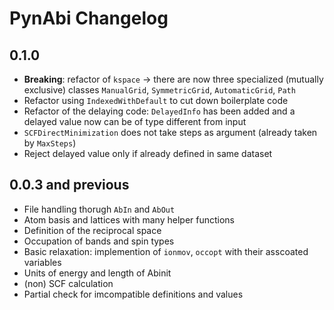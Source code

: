 # PynAbi Changelog

## 0.1.0

 * __Breaking__: refactor of `kspace` -> there are now three specialized (mutually exclusive) classes `ManualGrid`, `SymmetricGrid`, `AutomaticGrid`, `Path`
 * Refactor using `IndexedWithDefault` to cut down boilerplate code
 * Refactor of the delaying code: `DelayedInfo` has been added and a delayed value now can be of type different from input
 * `SCFDirectMinimization` does not take steps as argument (already taken by `MaxSteps`)
 * Reject delayed value only if already defined in same dataset

## 0.0.3 and previous

 * File handling thorugh `AbIn` and `AbOut`
 * Atom basis and lattices with many helper functions
 * Definition of the reciprocal space
 * Occupation of bands and spin types
 * Basic relaxation: implemention of `ionmov`, `occopt` with their asscoated variables
 * Units of energy and length of Abinit
 * (non) SCF calculation
 * Partial check for imcompatible definitions and values